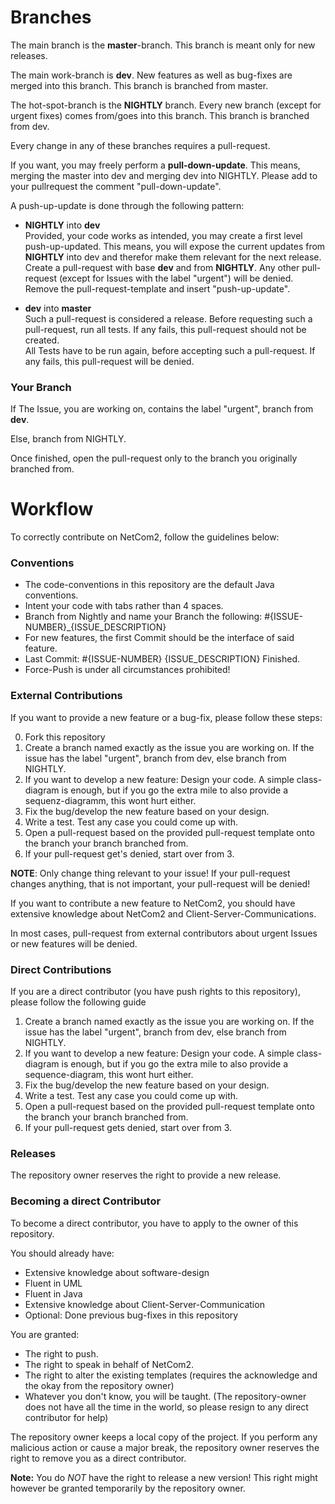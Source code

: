 # Branches

The main branch is the __master__-branch. This branch is meant only for new releases.

The main work-branch is __dev__. New features as well as bug-fixes are merged into this branch. This branch is branched from master.

The hot-spot-branch is the __NIGHTLY__ branch. Every new branch (except for urgent fixes) comes from/goes into this branch. This branch is branched from dev.

Every change in any of these branches requires a pull-request.

If you want, you may freely perform a __pull-down-update__. This means, merging the master into dev and merging dev into NIGHTLY. Please add to your pullrequest the comment "pull-down-update".

A push-up-update is done through the following pattern:

* __NIGHTLY__ into __dev__    
  Provided, your code works as intended, you may create a first level push-up-updated. This means, you will expose the current updates from __NIGHTLY__ into dev and therefor make them relevant for the next release.    
  Create a pull-request with base __dev__ and from __NIGHTLY__. Any other pull-request (except for Issues with the label "urgent") will be denied.    
  Remove the pull-request-template and insert "push-up-update".

* __dev__ into __master__    
  Such a pull-request is considered a release. Before requesting such a pull-request, run all tests. If any fails, this pull-request should not be created.  
  All Tests have to be run again, before accepting such a pull-request. If any fails, this pull-request will be denied.

### Your Branch

If The Issue, you are working on, contains the label "urgent", branch from __dev__.

Else, branch from NIGHTLY.

Once finished, open the pull-request only to the branch you originally branched from.

# Workflow

To correctly contribute on NetCom2, follow the guidelines below:


### Conventions

 * The code-conventions in this repository are the default Java conventions.
 * Intent your code with tabs rather than 4 spaces.
 * Branch from Nightly and name your Branch the following: #{ISSUE-NUMBER}_{ISSUE_DESCRIPTION}
 * For new features, the first Commit should be the interface of said feature.
 * Last Commit: #{ISSUE-NUMBER} {ISSUE_DESCRIPTION} Finished.
 * Force-Push is under all circumstances prohibited!

### External Contributions

If you want to provide a new feature or a bug-fix, please follow these steps:

0) Fork this repository
1) Create a branch named exactly as the issue you are working on. If the issue has the label "urgent", branch from dev, else branch from NIGHTLY.    
2) If you want to develop a new feature: Design your code. A simple class-diagram is enough, but if you go the extra mile to also provide a sequenz-diagramm, this wont hurt either.
3) Fix the bug/develop the new feature based on your design.
4) Write a test. Test any case you could come up with.
5) Open a pull-request based on the provided pull-request template onto the branch your branch branched from.
6) If your pull-request get's denied, start over from 3.

**NOTE**: Only change thing relevant to your issue! If your pull-request changes anything, that is not important, your pull-request will be denied!

If you want to contribute a new feature to NetCom2, you should have extensive knowledge about NetCom2 and Client-Server-Communications.

In most cases, pull-request from external contributors about urgent Issues or new features will be denied.

### Direct Contributions

If you are a direct contributor (you have push rights to this repository), please follow the following guide

1) Create a branch named exactly as the issue you are working on. If the issue has the label "urgent", branch from dev, else branch from NIGHTLY.    
2) If you want to develop a new feature: Design your code. A simple class-diagram is enough, but if you go the extra mile to also provide a sequence-diagram, this wont hurt either.
3) Fix the bug/develop the new feature based on your design.
4) Write a test. Test any case you could come up with.
5) Open a pull-request based on the provided pull-request template onto the branch your branch branched from.
6) If your pull-request gets denied, start over from 3.

### Releases

The repository owner reserves the right to provide a new release.

### Becoming a direct Contributor

To become a direct contributor, you have to apply to the owner of this repository.

You should already have:

 * Extensive knowledge about software-design
 * Fluent in UML
 * Fluent in Java
 * Extensive knowledge about Client-Server-Communication
 * Optional: Done previous bug-fixes in this repository
 
You are granted:
 
 * The right to push.
 * The right to speak in behalf of NetCom2.
 * The right to alter the existing templates (requires the acknowledge and the okay from the repository owner)
 * Whatever you don't know, you will be taught. (The repository-owner does not have all the time in the world, so please resign to any direct contributor for help)
 
The repository owner keeps a local copy of the project. If you perform any malicious action or cause a major break, the repository owner reserves the right to remove you as a direct contributor.

**Note:** You do *NOT* have the right to release a new version! This right might however be granted temporarily by the repository owner.